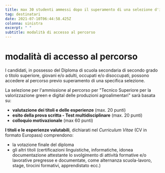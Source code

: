 ```yaml
---
title: max 30 studenti ammessi dopo il superamento di una selezione d'ingresso
tag: destinatari
date: 2021-07-10T06:44:58.425Z
colonna: sinistra
excerpt: " "
subtitle: modalità di accesso al percorso
---
```

# modalità di accesso al percorso

I candidati, in possesso del Diploma di scuola secondaria di secondo grado o titolo superiore, giovani e/o adulti, occupati e/o disoccupati, possono accedere al percorso previo superamento di una specifica selezione.

La selezione per l'ammissione al percorso per "Tecnico Superiore per la valorizzazione green e digital delle produzioni agroalimentari" sarà basata su:

* **valutazione dei titoli e delle esperienze** (max. 20 punti)
* **esito della prova scritta - Test multidisciplinare** (max. 20 punti)
* **colloquio motivazionale** (max 60 punti)

**I titoli e le esperienze valutabili**, dichiarati nel *Curriculum Vitae* (CV in formato Europass) comprendono:

* la votazione finale del diploma
* gli altri titoli (certificazioni linguistiche, informatiche, idonea documentazione attestante lo svolgimento di attività formative e/o lavorative pregresse e documentate, come alternanza scuola-lavoro, stage, tirocini formativi, apprendistato ecc.)